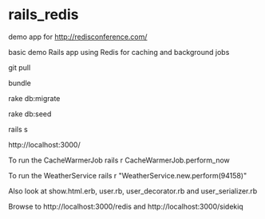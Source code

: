 # rails_redis
demo app for http://redisconference.com/

basic demo Rails app using Redis for caching and background jobs

git pull

bundle

rake db:migrate

rake db:seed

rails s

http://localhost:3000/

To run the CacheWarmerJob   rails r CacheWarmerJob.perform_now

To run the WeatherService   rails r "WeatherService.new.perform(94158)"

Also look at show.html.erb, user.rb, user_decorator.rb and user_serializer.rb

Browse to http://localhost:3000/redis and http://localhost:3000/sidekiq
